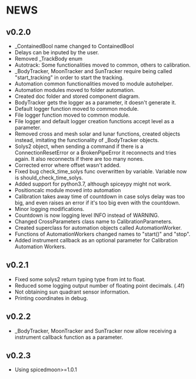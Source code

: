# NEWS

## v0.2.0
- \_ContainedBool name changed to ContainedBool
- Delays can be inputed by the user.
- Removed \_TrackBody enum
- Autotrack: Some functionalities moved to common, others to calibration.
- \_BodyTracker, MoonTracker and SunTracker require being called "start\_tracking" in order
to start the tracking.
- Automation common functionalities moved to module autohelper.
- Automation modules moved to folder automation.
- Created doc folder and stored component diagram.
- BodyTracker gets the logger as a parameter, it doesn't generate it.
- Default logger function moved to common module.
- File logger function moved to common module.
- File logger and default logger creation functions accept level as a parameter.
- Removed cross and mesh solar and lunar functions, created objects instead, imitating
the functionality of \_BodyTracker objects.
- Solys2 object, when sending a command if there is a ConnectionResetError or a BrokenPipeError
it reconnects and tries again. It also reconnects if there are too many nones.
- Corrected error where offset wasn't added.
- Fixed bug check\_time\_solys func overwritten by variable. Variable now is
should\_check\_time\_solys.
- Added support for python3.7, although spiceypy might not work.
- Positioncalc module moved into automation
- Calibration takes away time of countdown in case solys delay was too big, and even raises an
error if it's too big even with the countdown.
- Minor logging modifications.
- Countdown is now logging level INFO instead of WARNING.
- Changed CrossParameters class name to CalibrationParameters.
- Created superclass for automation objects called AutomationWorker.
- Functions of AutomationWorkers changed names to "start()" and "stop".
- Added instrument callback as an optional parameter for Calibration Automation Workers.

## v0.2.1
- Fixed some solys2 return typing type from int to float.
- Reduced some logging output number of floating point decimals. (.4f)
- Not obtaining sun quadrant sensor information.
- Printing coordinates in debug.

## v0.2.2
- \_BodyTracker, MoonTracker and SunTracker now allow receiving a instrument callback function
as a parameter.

## v0.2.3
- Using spicedmoon>=1.0.1
